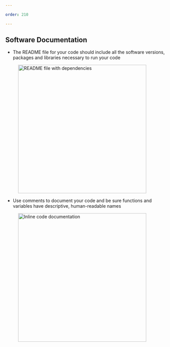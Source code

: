 ```yaml
---

order: 210

---
```


## Software Documentation

<div>
  <div class="two-col left small">
    <ul>
      <li>The README file for your code should include all the software versions, packages and libraries necessary to run your code</li>
    </ul>
  </div>
<div class="two-col right">
    <figure>
      <img src="{{ site.baseurl }}/assets/img/slides/readme_documentation.png" 
           alt="README file with dependencies" width="400" />
    </figure>
  </div>
<div>
  <div class="two-col left small">
    <ul>
      <li>Use comments to document your code and be sure functions and variables have descriptive, human-readable names</li>
    </ul>
  </div>
<div class="two-col right">
    <figure>
      <img src="{{ site.baseurl }}/assets/img/slides/in_line_comments.png" 
           alt="Inline code documentation" width="400" />
    </figure>
  </div>
